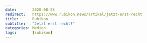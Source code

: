 ```yaml
---
date:       2020-08-28
redirect:   https://www.rubikon.news/artikel/jetzt-erst-recht
title:      Rubikon
subtitle:   "Jetzt erst recht!"
categories: Medien
tags:       [rubikon]
---
```

